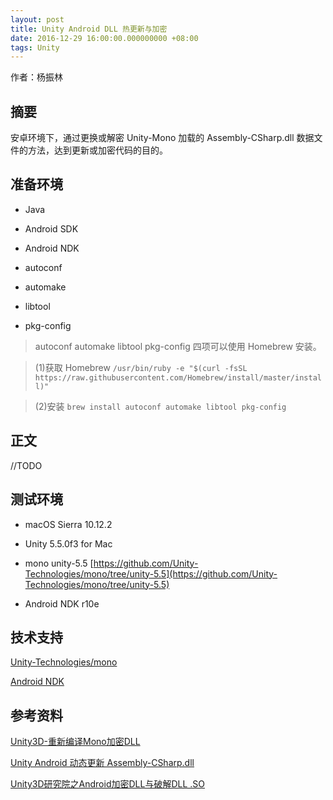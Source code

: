 ```yaml
---
layout: post
title: Unity Android DLL 热更新与加密
date: 2016-12-29 16:00:00.000000000 +08:00
tags: Unity
---
```


作者：杨振林

## 摘要

安卓环境下，通过更换或解密 Unity-Mono 加载的 Assembly-CSharp.dll 数据文件的方法，达到更新或加密代码的目的。

## 准备环境

* Java

* Android SDK

* Android NDK

* autoconf

* automake

* libtool

* pkg-config

> autoconf automake libtool pkg-config 四项可以使用 Homebrew 安装。

> (1)获取 Homebrew `/usr/bin/ruby -e "$(curl -fsSL https://raw.githubusercontent.com/Homebrew/install/master/install)"`

> (2)安装 `brew install autoconf automake libtool pkg-config`

## 正文

//TODO

## 测试环境

* macOS Sierra 10.12.2

* Unity 5.5.0f3 for Mac

* mono unity-5.5 [https://github.com/Unity-Technologies/mono/tree/unity-5.5](https://github.com/Unity-Technologies/mono/tree/unity-5.5)

* Android NDK r10e

## 技术支持

[Unity-Technologies/mono](https://github.com/Unity-Technologies/mono)

[Android NDK](https://developer.android.com/ndk/downloads/index.html)

## 参考资料

[Unity3D-重新编译Mono加密DLL](http://www.luzexi.com/unity3d/%E6%B8%B8%E6%88%8F%E6%9E%B6%E6%9E%84/%E5%89%8D%E7%AB%AF%E6%8A%80%E6%9C%AF/2015/04/11/Unity3D-%E9%87%8D%E6%96%B0%E7%BC%96%E8%AF%91Mono%E5%8A%A0%E5%AF%86DLL.html)

[Unity Android 动态更新 Assembly-CSharp.dll](http://blog.sina.com.cn/s/blog_9e5d42ee0102vvtg.html)

[Unity3D研究院之Android加密DLL与破解DLL .SO](http://www.xuanyusong.com/archives/3553)